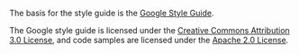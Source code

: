 The basis for the style guide is the [Google Style Guide](https://developers.google.com/style/).

The Google style guide is licensed under the [Creative Commons Attribution 3.0 License](https://creativecommons.org/licenses/by/3.0/), and code samples are licensed under the [Apache 2.0 License](https://www.apache.org/licenses/LICENSE-2.0). 
